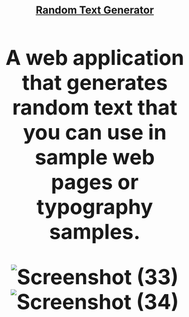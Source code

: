 <h1 align='center'><a href="https://rtgen.vercel.app/" target="blank">Random Text Generator<a/><h1/>
<p>A web application that generates random text that you can use in sample web pages or typography samples.<p/>

![Screenshot (33)](https://user-images.githubusercontent.com/104786100/213181016-515b6306-66cb-494a-b581-de10e53de91f.png)
![Screenshot (34)](https://user-images.githubusercontent.com/104786100/213183303-0108072f-2d54-47c6-95d6-67bce3238a9b.png)
